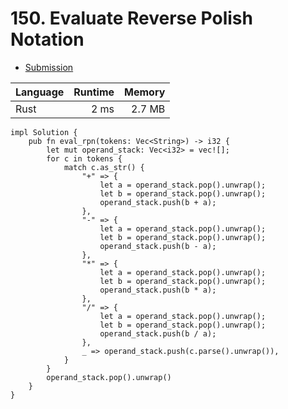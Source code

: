 # 150. Evaluate Reverse Polish Notation
- [Submission](https://leetcode.com/submissions/detail/1070258562/)

| Language | Runtime | Memory |
| :-       |       -:|      -:|
| Rust | 2 ms | 2.7 MB |
```
impl Solution {
    pub fn eval_rpn(tokens: Vec<String>) -> i32 {
        let mut operand_stack: Vec<i32> = vec![]; 
        for c in tokens {
            match c.as_str() {
                "+" => {
                    let a = operand_stack.pop().unwrap();
                    let b = operand_stack.pop().unwrap();
                    operand_stack.push(b + a);
                },
                "-" => {
                    let a = operand_stack.pop().unwrap();
                    let b = operand_stack.pop().unwrap();
                    operand_stack.push(b - a);
                },
                "*" => {
                    let a = operand_stack.pop().unwrap();
                    let b = operand_stack.pop().unwrap();
                    operand_stack.push(b * a);
                },
                "/" => {
                    let a = operand_stack.pop().unwrap();
                    let b = operand_stack.pop().unwrap();
                    operand_stack.push(b / a);
                },
                _ => operand_stack.push(c.parse().unwrap()),
            }
        }
        operand_stack.pop().unwrap()
    }
}
```
